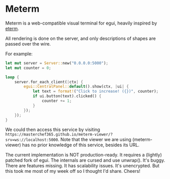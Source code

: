 # Meterm 
Meterm is a web-compatible visual terminal for egui, heavily inspired by [eterm](https://github.com/emilk/eterm).

All rendering is done on the server, and only descriptions of shapes are passed over the wire.

For example:
```rust
let mut server = Server::new("0.0.0.0:5000");
let mut counter = 0;

loop {
    server.for_each_client(|ctx| {
        egui::CentralPanel::default().show(ctx, |ui| {
            let text = format!("Click to increase! ({})", counter);
            if ui.button(text).clicked() {
                counter += 1;
            }
        });
    });
}
```
We could then access this service by visiting `https://masterchef365.github.io/meterm-viewer/?srv=ws://localhost:5000`. Note that the viewer we are using (meterm-viewer) has no prior knowledge of this service, besides its URL.

The current implementation is NOT production-ready. It requires a (lightly) patched fork of egui. The internals are cursed and use unwrap(). It's buggy. There are features missing. It has scalability issues. It's unencrypted. But this took me most of my week off so I thought I'd share. Cheers!
